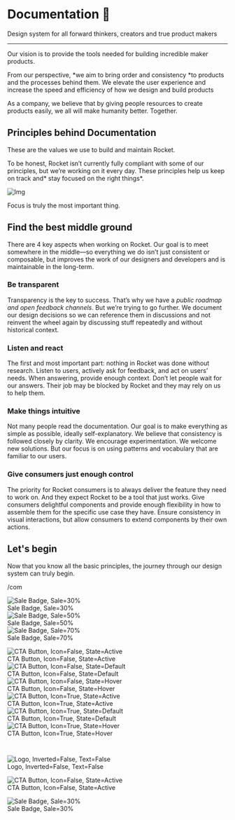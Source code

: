 
# Documentation 🚀

Design system for all forward thinkers, creators and true product makers

---

Our vision is to provide the tools needed for building incredible maker products.

From our perspective, *we aim to bring order and consistency *to products and the processes behind them. We elevate the user experience and increase the speed and efficiency of how we design and build products

As a company, we believe that by giving people resources to create products easily, we all will make humanity better. Together.

## Principles behind Documentation

These are the values we use to build and maintain Rocket.

To be honest, Rocket isn’t currently fully compliant with some of our principles, but we’re working on it every day. These principles help us keep on track and* stay focused on the right things*.

![Img](https://studio-assets.supernova.io/design-systems/14533/9289758a-6300-472a-bbc6-a57098081abf.jpeg)

Focus is truly the most important thing.

## Find the best middle ground

There are 4 key aspects when working on Rocket. Our goal is to meet somewhere in the middle—so everything we do isn’t just consistent or composable, but improves the work of our designers and developers and is maintainable in the long-term.

### Be transparent

Transparency is the key to success. That’s why we have a *public roadmap and open feedback channels*. But we’re trying to go further. We document our design decisions so we can reference them in discussions and not reinvent the wheel again by discussing stuff repeatedly and without historical context.

### Listen and react

The first and most important part: nothing in Rocket was done without research. Listen to users, actively ask for feedback, and act on users’ needs. When answering, provide enough context. Don’t let people wait for our answers. Their job may be blocked by Rocket and they may rely on us to help them.

### Make things intuitive

Not many people read the documentation. Our goal is to make everything as simple as possible, ideally self-explanatory. We believe that consistency is followed closely by clarity. We encourage experimentation. We welcome new solutions. But our focus is on using patterns and vocabulary that are familiar to our users.

### Give consumers just enough control

The priority for Rocket consumers is to always deliver the feature they need to work on. And they expect Rocket to be a tool that just works. Give consumers delightful components and provide enough flexibility in how to assemble them for the specific use case they have. Ensure consistency in visual interactions, but allow consumers to extend components by their own actions.

## Let's begin

Now that you know all the basic principles, the journey through our design system can truly begin.

/com

  
![Sale Badge, Sale=30%](https://studio-assets.supernova.io/design-systems/14533/f7dc0136-005a-475f-b302-7479ff4f8027.png)  
Sale Badge, Sale=30%  
![Sale Badge, Sale=50%](https://studio-assets.supernova.io/design-systems/14533/cb6b16a4-bd9c-468c-97a4-7941739870e9.png)  
Sale Badge, Sale=50%  
![Sale Badge, Sale=70%](https://studio-assets.supernova.io/design-systems/14533/13316f20-589d-4336-aa2d-944bd803a1fb.png)  
Sale Badge, Sale=70%  


  
![CTA Button, Icon=False, State=Active](https://studio-assets.supernova.io/design-systems/14533/a516cf0b-1734-4518-b00a-264cf9231a33.png)  
CTA Button, Icon=False, State=Active  
![CTA Button, Icon=False, State=Default](https://studio-assets.supernova.io/design-systems/14533/57be6f51-11f4-4eea-bc20-0455dae6abb9.png)  
CTA Button, Icon=False, State=Default  
![CTA Button, Icon=False, State=Hover](https://studio-assets.supernova.io/design-systems/14533/36222aa1-c6d7-4ef0-bc7e-2502980080da.png)  
CTA Button, Icon=False, State=Hover  
![CTA Button, Icon=True, State=Active](https://studio-assets.supernova.io/design-systems/14533/9ac4462e-6f99-4cf0-828f-3050ab49391b.png)  
CTA Button, Icon=True, State=Active  
![CTA Button, Icon=True, State=Default](https://studio-assets.supernova.io/design-systems/14533/66945f0e-edfd-450f-bc49-321a05fb74ea.png)  
CTA Button, Icon=True, State=Default  
![CTA Button, Icon=True, State=Hover](https://studio-assets.supernova.io/design-systems/14533/1f775aca-b8df-4c71-a5d1-9fdc7192f73f.png)  
CTA Button, Icon=True, State=Hover  


```javascript  
  
```

  
![Logo, Inverted=False, Text=False](https://studio-assets.supernova.io/design-systems/14533/6f0794b6-2168-4424-a3f6-64107a62cbd3.png)  
Logo, Inverted=False, Text=False  


  
  


  
![CTA Button, Icon=False, State=Active](https://studio-assets.supernova.io/design-systems/14533/a516cf0b-1734-4518-b00a-264cf9231a33.png)  
CTA Button, Icon=False, State=Active  


  
![Sale Badge, Sale=30%](https://studio-assets.supernova.io/design-systems/14533/f7dc0136-005a-475f-b302-7479ff4f8027.png)  
Sale Badge, Sale=30%  
